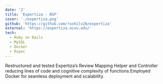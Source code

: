 ```yaml
---
date: '2'
title: 'Expertiza - NSF'
cover: './expertiza.png'
github: 'https://github.com/rushilv20/expertiza'
external: 'https://expertiza.ncsu.edu/'
tech:
  - Ruby on Rails
  - MySQL
  - Docker
  - Rspec
---
```


Restructured and tested Expertiza’s Review Mapping Helper and Controller reducing lines of code and cognitive complexity of functions.Employed Docker for seamless deployment and scalability.
